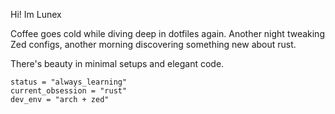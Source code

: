 Hi! Im Lunex

Coffee goes cold while diving deep in dotfiles again. Another night tweaking Zed configs, another morning discovering something new about rust. 

There's beauty in minimal setups and elegant code.

```
status = "always_learning"
current_obsession = "rust"
dev_env = "arch + zed"
```
